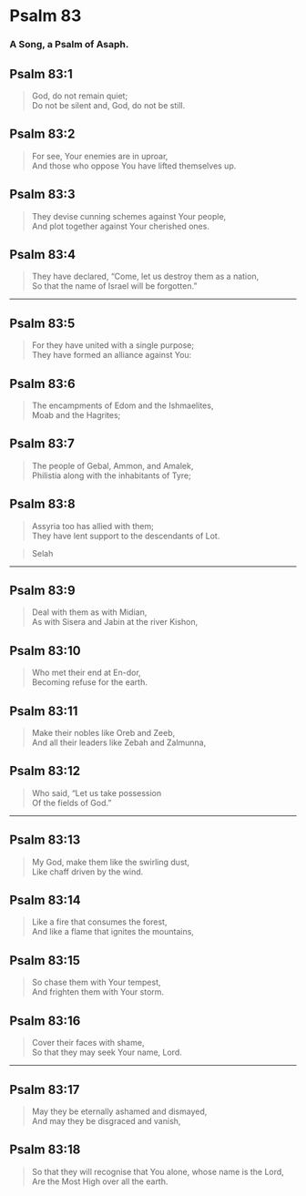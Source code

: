 # Psalm 83

### A Song, a Psalm of Asaph.

## Psalm 83:1

> God, do not remain quiet;  
> Do not be silent and, God, do not be still.

## Psalm 83:2

> For see, Your enemies are in uproar,  
> And those who oppose You have lifted themselves up.

## Psalm 83:3

> They devise cunning schemes against Your people,  
> And plot together against Your cherished ones.

## Psalm 83:4

> They have declared, “Come, let us destroy them as a nation,  
> So that the name of Israel will be forgotten.”

---

## Psalm 83:5

> For they have united with a single purpose;  
> They have formed an alliance against You:

## Psalm 83:6

> The encampments of Edom and the Ishmaelites,  
> Moab and the Hagrites;

## Psalm 83:7

> The people of Gebal, Ammon, and Amalek,  
> Philistia along with the inhabitants of Tyre;

## Psalm 83:8

> Assyria too has allied with them;  
> They have lent support to the descendants of Lot.

> Selah

---

## Psalm 83:9

> Deal with them as with Midian,  
> As with Sisera and Jabin at the river Kishon,

## Psalm 83:10

> Who met their end at En-dor,  
> Becoming refuse for the earth.

## Psalm 83:11

> Make their nobles like Oreb and Zeeb,  
> And all their leaders like Zebah and Zalmunna,

## Psalm 83:12

> Who said, “Let us take possession  
> Of the fields of God.”

---

## Psalm 83:13

> My God, make them like the swirling dust,  
> Like chaff driven by the wind.

## Psalm 83:14

> Like a fire that consumes the forest,  
> And like a flame that ignites the mountains,

## Psalm 83:15

> So chase them with Your tempest,  
> And frighten them with Your storm.

## Psalm 83:16

> Cover their faces with shame,  
> So that they may seek Your name, Lord.

---

## Psalm 83:17

> May they be eternally ashamed and dismayed,  
> And may they be disgraced and vanish,

## Psalm 83:18

> So that they will recognise that You alone, whose name is the Lord,  
> Are the Most High over all the earth.
